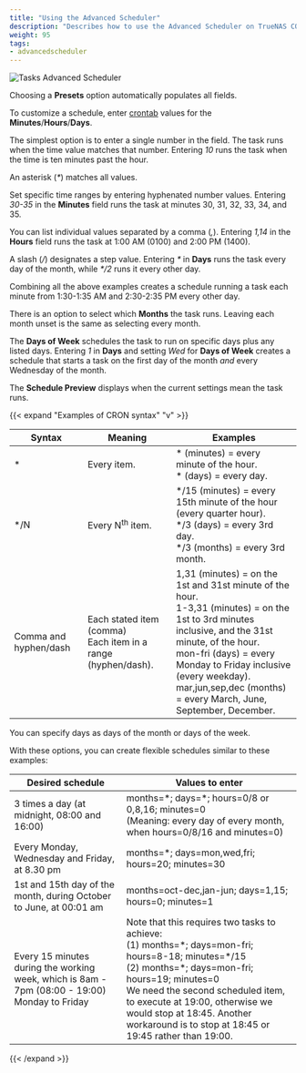 ```yaml
---
title: "Using the Advanced Scheduler"
description: "Describes how to use the Advanced Scheduler on TrueNAS CORE."
weight: 95
tags:
- advancedscheduler
---
```


![Tasks Advanced Scheduler](/images/CORE/Tasks/TasksAdvancedScheduler.png "Tasks Advanced Scheduler")

Choosing a **Presets** option automatically populates all fields.

To customize a schedule, enter [crontab](https://www.freebsd.org/cgi/man.cgi?crontab(5)) values for the **Minutes**/**Hours**/**Days**.

The simplest option is to enter a single number in the field.
The task runs when the time value matches that number.
Entering *10* runs the task when the time is ten minutes past the hour.

An asterisk (_*_) matches all values.

Set specific time ranges by entering hyphenated number values.
Entering *30-35* in the **Minutes** field runs the task at minutes 30, 31, 32, 33, 34, and 35.

You can list individual values separated by a comma (*,*).
Entering *1,14* in the **Hours** field runs the task at 1:00 AM (0100) and 2:00 PM (1400).

A slash (*/*) designates a step value.
Entering _*_ in **Days** runs the task every day of the month, while _*/2_ runs it every other day.

Combining all the above examples creates a schedule running a task each minute from 1:30-1:35 AM and 2:30-2:35 PM every other day.

There is an option to select which **Months** the task runs.
Leaving each month unset is the same as selecting every month.

The **Days of Week** schedules the task to run on specific days plus any listed days.
Entering *1* in **Days** and setting *Wed* for **Days of Week** creates a schedule that starts a task on the first day of the month *and* every Wednesday of the month.

The **Schedule Preview** displays when the current settings mean the task runs.

{{< expand "Examples of CRON syntax" "v" >}}
<table>
	<thead>
		<tr>
			<th>Syntax</th>
			<th>Meaning</th>
			<th>Examples</th>
		</tr>
	</thead>
	<tbody>
		<tr>
			<td> * </td>
			<td>Every item.</td>
			<td>* (minutes) = every minute of the hour.<br/>* (days) = every day.</td>
		</tr>
		<tr>
			<td> */N </td>
			<td>Every N<sup>th</sup> item.</td>
			<td>*/15 (minutes) = every 15th minute of the hour (every quarter hour).<br/>*/3 (days) = every 3rd day.<br/>*/3 (months) = every 3rd month.</td>
		</tr>
		<tr>
			<td>Comma and hyphen/dash</td>
			<td>Each stated item (comma)<br/>Each item in a range (hyphen/dash).</td>
			<td>1,31 (minutes) = on the 1st and 31st minute of the hour.<br/>1-3,31 (minutes) = on the 1st to 3rd minutes inclusive, and the  31st minute, of the hour.<br/>mon-fri (days) = every Monday to Friday inclusive (every weekday).<br/>mar,jun,sep,dec (months) = every March, June, September, December.</td>
		</tr>
	</tbody>
</table>

You can specify days as days of the month or days of the week.

With these options, you can create flexible schedules similar to these examples:

<table>
	<thead>
		<tr>
			<th>Desired schedule</th>
			<th>Values to enter</th>
		</tr>
	</thead>
	<tbody>
		<tr>
			<td>3 times a day (at midnight, 08:00 and 16:00)</td>
			<td>months=*; days=*; hours=0/8 or 0,8,16; minutes=0<br/>(Meaning: every day of every month, when hours=0/8/16 and minutes=0)</td>
		</tr>
		<tr>
			<td>Every Monday, Wednesday and Friday, at 8.30 pm</td>
			<td>months=*; days=mon,wed,fri; hours=20; minutes=30</td>
		</tr>
		<tr>
			<td>1st and 15th day of the month, during October to June, at 00:01 am</td>
			<td>months=oct-dec,jan-jun; days=1,15; hours=0; minutes=1</td>
		</tr>
		<tr>
			<td>Every 15 minutes during the working week, which is 8am - 7pm (08:00 - 19:00) Monday to Friday</td>
			<td>Note that this requires two tasks to achieve:<br/>(1) months=*; days=mon-fri; hours=8-18; minutes=*/15<br/>(2) months=*; days=mon-fri; hours=19; minutes=0<br/>We need the second scheduled item, to execute at 19:00, otherwise we would stop at 18:45. Another workaround is to stop at 18:45 or 19:45 rather than 19:00.</td>
		</tr>
	</tbody>
</table>
{{< /expand >}}
